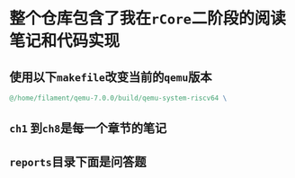 # 整个仓库包含了我在`rCore`二阶段的阅读笔记和代码实现

## 使用以下`makefile`改变当前的`qemu`版本

```makefile
@/home/filament/qemu-7.0.0/build/qemu-system-riscv64 \
```

## `ch1` 到`ch8`是每一个章节的笔记

## `reports`目录下面是问答题

